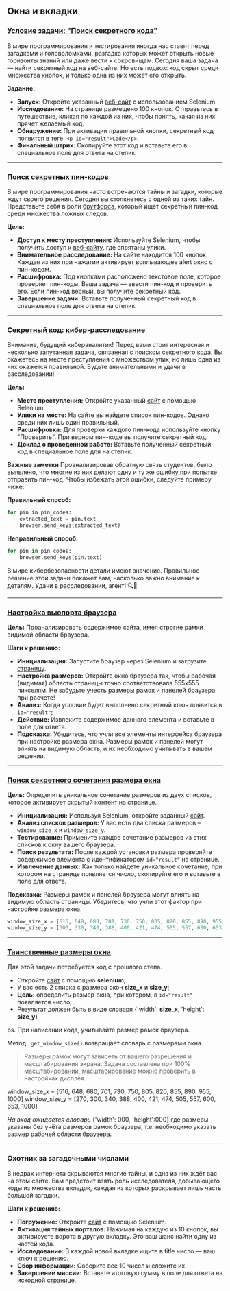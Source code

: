## Окна и вкладки

### [Условие задачи: "Поиск секретного кода"](https://github.com/vypiemzalyubov/qa-automation/blob/main/Selenium/Selenium%20Python/4.%20Windows%20and%20Tabs/task_1.py)

В мире программирования и тестирования иногда нас ставят перед загадками и головоломками, разгадка которых может открыть новые горизонты знаний или даже вести к сокровищам. Сегодня ваша задача — найти секретный код на веб-сайте. Но есть подвох: код скрыт среди множества кнопок, и только одна из них может его открыть.

**Задание:**
- **Запуск:** Откройте указанный [веб-сайт](https://parsinger.ru/selenium/5.8/1/index.html) с использованием Selenium.
- **Исследование:** На странице размещено 100 кнопок. Отправьтесь в путешествие, кликая по каждой из них, чтобы понять, какая из них прячет желаемый код.
- **Обнаружение:** При активации правильной кнопки, секретный код появится в теге: `<p id="result">Code</p>`.
- **Финальный штрих:** Скопируйте этот код и вставьте его в специальное поле для ответа на степик.

---

### [Поиск секретных пин-кодов](https://github.com/vypiemzalyubov/qa-automation/blob/main/Selenium/Selenium%20Python/4.%20Windows%20and%20Tabs/task_2.py)

В мире программирования часто встречаются тайны и загадки, которые ждут своего решения. Сегодня вы столкнетесь с одной из таких тайн. Представьте себя в роли [брутфорса](https://encyclopedia.kaspersky.ru/glossary/brute-force/), который ищет секретный пин-код среди множества ложных следов.

**Цель:**
- **Доступ к месту преступления:** Используйте Selenium, чтобы получить доступ к [веб-сайту](https://parsinger.ru/selenium/5.8/2/index.html), где спрятаны улики.
- **Внимательное расследование:** На сайте находится 100 кнопок. Каждая из них при нажатии активирует всплывающее alert окно с пин-кодом.
- **Расшифровка:** Под кнопками расположено текстовое поле, которое проверяет пин-коды. Ваша задача — ввести пин-код и проверить его. Если пин-код верный, вы получите секретный код.
- **Завершение задачи:** Вставьте полученный секретный код в специальное поле для ответа на степик.

---

### [Секретный код: кибер-расследование](https://github.com/vypiemzalyubov/qa-automation/blob/main/Selenium/Selenium%20Python/4.%20Windows%20and%20Tabs/task_3.py)

Внимание, будущий кибераналитик! Перед вами стоит интересная и несколько запутанная задача, связанная с поиском секретного кода. Вы окажетесь на месте преступления с множеством улик, но лишь одна из них окажется правильной. Будьте внимательными и удачи в расследовании!

**Цель:**
- **Место преступления:** Откройте указанный [сайт](https://parsinger.ru/selenium/5.8/3/index.html) с помощью Selenium.
- **Улики на месте:** На сайте вы найдете список пин-кодов. Однако среди них лишь один правильный.
- **Расшифровка:** Для проверки каждого пин-кода используйте кнопку "Проверить". При верном пин-коде вы получите секретный код.
- **Доклад о проведенной работе:** Вставьте полученный секретный код в специальное поле для на степик.

**Важные заметки**
Проанализировав обратную связь студентов, было выявлено, что многие из них делают одну и ту же ошибку при попытке отправить пин-код. Чтобы избежать этой ошибки, следуйте примеру ниже:

**Правильный способ:**
```python
for pin in pin_codes:
    extracted_text = pin.text
    browser.send_keys(extracted_text)
```
**Неправильный способ:**
```python
for pin in pin_codes:
    browser.send_keys(pin.text)
```
В мире кибербезопасности детали имеют значение. Правильное решение этой задачи покажет вам, насколько важно внимание к деталям. Удачи в расследовании, агент! 🔍🔐

---

### [Настройка вьюпорта браузера](https://github.com/vypiemzalyubov/qa-automation/blob/main/Selenium/Selenium%20Python/4.%20Windows%20and%20Tabs/task_4.py)
 

**Цель:** Проанализировать содержимое сайта, имея строгие рамки видимой области браузера.

**Шаги к решению:**
- **Инициализация:** Запустите браузер через Selenium и загрузите [страницу](https://parsinger.ru/window_size/1/).
- **Настройка размеров:** Откройте окно браузера так, чтобы рабочая (видимая) область страницы точно соответствовала 555x555 пикселям. Не забудьте учесть размеры рамок и панелей браузера при расчете!
- **Анализ:** Когда условие будет выполнено секретный ключ появится в `id="result"`;
- **Действие:** Извлеките содержимое данного элемента и вставьте в поле для ответа.
- **Подсказка:** Убедитесь, что учли все элементы интерфейса браузера при настройке размера окна. Размеры рамок и панелей могут влиять на видимую область, и их необходимо учитывать в вашем решении.

---

### [Поиск секретного сочетания размера окна](https://github.com/vypiemzalyubov/qa-automation/blob/main/Selenium/Selenium%20Python/4.%20Windows%20and%20Tabs/task_5.py)

**Цель:** Определить уникальное сочетание размеров из двух списков, которое активирует скрытый контент на странице.

- **Инициализация:** Используя Selenium, откройте заданный [сайт](https://parsinger.ru/window_size/2/index.html).
- **Анализ списков размеров:** У вас есть два списка размеров – `window_size_x` и `window_size_y`.
- **Тестирование:** Примените каждое сочетание размеров из этих списков к окну вашего браузера.
- **Поиск результата:** После каждой установки размера проверяйте содержимое элемента с идентификатором `id="result"` на странице.
- **Извлечение данных:** Как только найдете уникальное сочетание, при котором на странице появляется число, скопируйте его и вставьте в поле для ответа.

**Подсказка:** Размеры рамок и панелей браузера могут влиять на видимую область страницы. Убедитесь, что учли этот фактор при настройке размера окна.
```python
window_size_x = [616, 648, 680, 701, 730, 750, 805, 820, 855, 890, 955, 1000]
window_size_y = [300, 330, 340, 388, 400, 421, 474, 505, 557, 600, 653, 1000]
```

---

### [Таинственные размеры окна](https://github.com/vypiemzalyubov/qa-automation/blob/main/Selenium/Selenium%20Python/4.%20Windows%20and%20Tabs/task_6.py)

Для этой задачи потребуется код с прошлого степа.

- Откройте [сайт](https://parsinger.ru/window_size/2/index.html) с помощью **selenium**;
- У вас есть 2 списка с размера окон **size_x** и **size_y**;
- **Цель:** определить размер окна, при котором, в `id="result"` появляется число;
- Результат должен быть в виде словаря {'width': **size_x**, 'height': **size_y**}

ps. При написании кода, учитывайте размер рамок браузера.

Метод `.get_window_size()` возвращает словарь с размерами окна.

> Размеры рамок могут зависеть от вашего разрешения и масштабирования экрана. Задача составлена при 100% масштабировании, масштабирование можно проверить в настройках дисплея. 

window_size_x = [516, 648, 680, 701, 730, 750, 805, 820, 855, 890, 955, 1000]
window_size_y = [270, 300, 340, 388, 400, 421, 474, 505, 557, 600, 653, 1000]

*На вход ожидается словарь* {'width': 000, 'height':000} где размеры указаны без учёта размеров рамок браузера, т.е. необходимо указать размер рабочей области браузера.

---

### Охотник за загадочными числами

В недрах интернета скрываются многие тайны, и одна из них ждёт вас на этом сайте. Вам предстоит взять роль исследователя, добывающего коды из множества вкладок, каждая из которых раскрывает лишь часть большой загадки.

**Шаги к решению:**
- **Погружение:** Откройте [сайт](https://parsinger.ru/blank/3/index.html) с помощью Selenium.
- **Активация тайных порталов:** Нажимая на каждую из 10 кнопок, вы активируете ворота в другую вкладку. Это ваш шанс найти одну из частей кода.
- **Исследование:** В каждой новой вкладке ищите в title число — ваш ключ к решению.
- **Сбор информации:** Соберите все 10 чисел и сложите их.
- **Завершение миссии:** Вставьте итоговую сумму в поле для ответа на исходной странице.